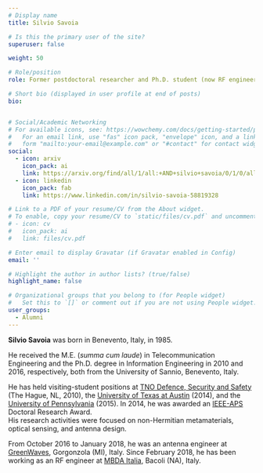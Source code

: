 ```yaml
---
# Display name
title: Silvio Savoia

# Is this the primary user of the site?
superuser: false

weight: 50

# Role/position
role: Former postdoctoral researcher and Ph.D. student (now RF engineer at MBDA Italia)

# Short bio (displayed in user profile at end of posts)
bio:


# Social/Academic Networking
# For available icons, see: https://wowchemy.com/docs/getting-started/page-builder/#icons
#   For an email link, use "fas" icon pack, "envelope" icon, and a link in the
#   form "mailto:your-email@example.com" or "#contact" for contact widget.
social:
  - icon: arxiv
    icon_pack: ai
    link: https://arxiv.org/find/all/1/all:+AND+silvio+savoia/0/1/0/all/0/1
  - icon: linkedin
    icon_pack: fab
    link: https://www.linkedin.com/in/silvio-savoia-58819328

# Link to a PDF of your resume/CV from the About widget.
# To enable, copy your resume/CV to `static/files/cv.pdf` and uncomment the lines below.
# - icon: cv
#   icon_pack: ai
#   link: files/cv.pdf

# Enter email to display Gravatar (if Gravatar enabled in Config)
email: ''

# Highlight the author in author lists? (true/false)
highlight_name: false

# Organizational groups that you belong to (for People widget)
#   Set this to `[]` or comment out if you are not using People widget.
user_groups:
  - Alumni
---
```



**Silvio Savoia** was born in Benevento, Italy, in 1985.

He received the M.E. (*summa cum laude*) in Telecommunication Engineering and the
Ph.D. degree in Information Engineering in 2010 and 2016, respectively, both from the University of Sannio,
Benevento, Italy.

He has held visiting-student positions at [TNO Defence, Security and Safety](https://www.tno.nl/en/) (The Hague, NL, 2010),
the [University of Texas at Austin](https://www.utexas.edu) (2014), and
the [University of Pennsylvania](https://www.upenn.edu) (2015).
In 2014, he was awarded an [IEEE-APS](https://www.ieeeaps.org) Doctoral Research Award.  
His research activities were focused on non-Hermitian metamaterials, optical sensing, and antenna design.

From October 2016 to January 2018, he was an antenna engineer at [GreenWaves](http://www.greenwaves.it), Gorgonzola (MI), Italy.
Since February 2018, he has been working as an RF engineer at [MBDA Italia](https://www.mbda-systems.com), Bacoli (NA), Italy.

